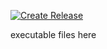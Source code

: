 [![Create Release](https://github.com/saeedkhatami/8086emu-bin/actions/workflows/release.yml/badge.svg)](https://github.com/saeedkhatami/8086emu-bin/actions/workflows/release.yml)

executable files here
